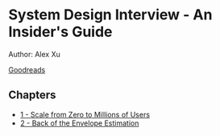 # System Design Interview - An Insider's Guide

Author: Alex Xu

[Goodreads](https://www.goodreads.com/en/book/show/54109255)

## Chapters

- [1 - Scale from Zero to Millions of Users](chapters/1_scale_from_zero_to_millions)
- [2 - Back of the Envelope Estimation](chapters/2_back_of_the_envelope_estimation.md)
